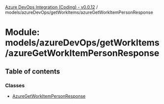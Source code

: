 [Azure DevOps Integration (Coding) - v0.0.12](../README.md) / models/azureDevOps/getWorkItems/azureGetWorkItemPersonResponse

# Module: models/azureDevOps/getWorkItems/azureGetWorkItemPersonResponse

## Table of contents

### Classes

- [AzureGetWorkItemPersonResponse](../classes/models_azureDevOps_getWorkItems_azureGetWorkItemPersonResponse.AzureGetWorkItemPersonResponse.md)

